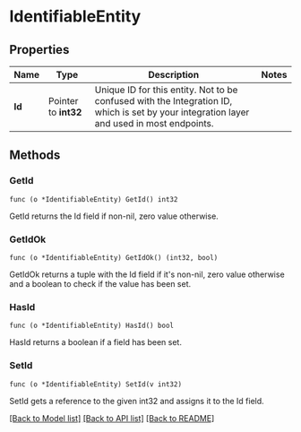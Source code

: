 # IdentifiableEntity

## Properties

Name | Type | Description | Notes
------------ | ------------- | ------------- | -------------
**Id** | Pointer to **int32** | Unique ID for this entity. Not to be confused with the Integration ID, which is set by your integration layer and used in most endpoints. | 

## Methods

### GetId

`func (o *IdentifiableEntity) GetId() int32`

GetId returns the Id field if non-nil, zero value otherwise.

### GetIdOk

`func (o *IdentifiableEntity) GetIdOk() (int32, bool)`

GetIdOk returns a tuple with the Id field if it's non-nil, zero value otherwise
and a boolean to check if the value has been set.

### HasId

`func (o *IdentifiableEntity) HasId() bool`

HasId returns a boolean if a field has been set.

### SetId

`func (o *IdentifiableEntity) SetId(v int32)`

SetId gets a reference to the given int32 and assigns it to the Id field.


[[Back to Model list]](../README.md#documentation-for-models) [[Back to API list]](../README.md#documentation-for-api-endpoints) [[Back to README]](../README.md)


